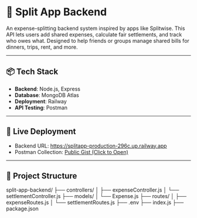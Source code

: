 # 🧾 Split App Backend

An expense-splitting backend system inspired by apps like Splitwise. This API lets users add shared expenses, calculate fair settlements, and track who owes what. Designed to help friends or groups manage shared bills for dinners, trips, rent, and more.

---

## 📦 Tech Stack

- **Backend**: Node.js, Express
- **Database**: MongoDB Atlas
- **Deployment**: Railway
- **API Testing**: Postman

---

## 🚀 Live Deployment

- Backend URL: https://splitapp-production-296c.up.railway.app  
- Postman Collection: [Public Gist (Click to Open)](https://gist.github.com/YOUR_GIST_LINK)

---

## 📂 Project Structure

split-app-backend/
├── controllers/
│   ├── expenseController.js
│   └── settlementController.js
├── models/
│   └── Expense.js
├── routes/
│   ├── expenseRoutes.js
│   └── settlementRoutes.js
├── .env
├── index.js
├── package.json
